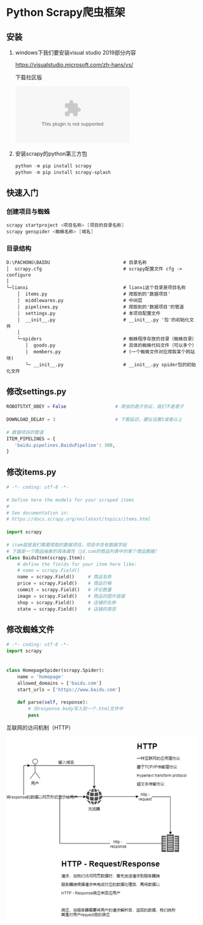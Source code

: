 # Python Scrapy爬虫框架

## 安装

1. windows下我们要安装visual studio 2019部分内容

   https://visualstudio.microsoft.com/zh-hans/vs/

   下载社区版

   ![安装文件](assets/vs_community__1169922471.1572828612.exe)

2. 安装scrapy的python第三方包

   ```powershell
   python -m pip install scrapy
   python -m pip install scrapy-splash
   ```

   

## 快速入门

### 创建项目与蜘蛛

```powershell
scrapy startproject <项目名称> [项目的目录名称]
scrapy genspider <蜘蛛名称> [域名]
```

### 目录结构

```shell
D:\PACHONG\BAIDU                           # 目录名称
│  scrapy.cfg                              # scrapy配置文件 cfg -> configure
│
└─lianxi                                   # lianxi这个目录是项目名称
    │  items.py                            # 爬取到的'数据项目'
    │  middlewares.py                      # 中间层
    │  pipelines.py                        # 爬取到的'数据项目'的管道
    │  settings.py                         # 本项目配置文件
    │  __init__.py                         # __init__.py '包'的初始化文件
    │
    └─spiders                              # 蜘蛛程序存放的目录（蜘蛛目录）
       │  goods.py                         # 具体的蜘蛛代码文件（可以多个）
       |  members.py                       # (一个蜘蛛文件对应爬取某个网站块)
       └─ __init__.py                      # __init__.py spider包的初始化文件
```



## 修改settings.py

```python
ROBOTSTXT_OBEY = False					# 爬虫的君子协议，我们不是君子

DOWNLOAD_DELAY = 3						# 下载延迟，建议设置3或者以上

# 数据项目的管道
ITEM_PIPELINES = {
   'baidu.pipelines.BaiduPipeline': 300,
}
```



## 修改items.py

```python
# -*- coding: utf-8 -*-

# Define here the models for your scraped items
#
# See documentation in:
# https://docs.scrapy.org/en/latest/topics/items.html

import scrapy

# item就是我们需要爬取的数据项目，项目中含有数据字段
# 下面是一个商品抽象的具体属性（jd.com的商品列表中的某个商品数据）
class BaiduItem(scrapy.Item):
    # define the fields for your item here like:
    # name = scrapy.Field()
    name = scrapy.Field()     # 商品名称
    price = scrapy.Field()    # 商品价格
    commit = scrapy.Field()   # 评论数量
    image = scrapy.Field()    # 商品的图片链接
    shop = scrapy.Field()     # 店铺的名称
    state = scrapy.Field()    # 店铺的类型
```



## 修改蜘蛛文件

```python
# -*- coding: utf-8 -*-
import scrapy


class HomepageSpider(scrapy.Spider):
    name = 'homepage'
    allowed_domains = ['baidu.com']
    start_urls = ['https://www.baidu.com']

    def parse(self, response):
        # 将response.body写入到一个.html文件中
        pass
```





互联网的访问机制（HTTP）

![http-request-response](assets/http-request-response.png)

